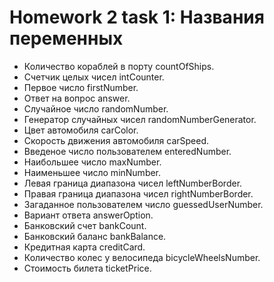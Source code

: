 # Homework 2 task 1: Названия переменных

- Количество кораблей в порту countOfShips.
- Счетчик целых чисел intCounter.
- Первое число firstNumber.
- Ответ на вопрос answer.
- Случайное число randomNumber.
- Генератор случайных чисел randomNumberGenerator.
- Цвет автомобиля carColor.
- Скорость движения автомобиля carSpeed.
- Введеное число пользователем enteredNumber.
- Наибольшее число maxNumber.
- Наименьшее число minNumber.
- Левая граница диапазона чисел leftNumberBorder.
- Правая граница диапазона чисел rightNumberBorder.
- Загаданное пользователем число guessedUserNumber.
- Вариант ответа answerOption.
- Банковский счет bankCount.
- Банковский баланс bankBalance.
- Кредитная карта creditCard.
- Количество колес у велосипеда bicycleWheelsNumber.
- Стоимость билета ticketPrice.
